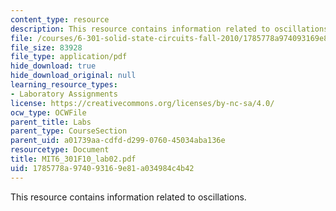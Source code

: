 ```yaml
---
content_type: resource
description: This resource contains information related to oscillations.
file: /courses/6-301-solid-state-circuits-fall-2010/1785778a974093169e81a034984c4b42_MIT6_301F10_lab02.pdf
file_size: 83928
file_type: application/pdf
hide_download: true
hide_download_original: null
learning_resource_types:
- Laboratory Assignments
license: https://creativecommons.org/licenses/by-nc-sa/4.0/
ocw_type: OCWFile
parent_title: Labs
parent_type: CourseSection
parent_uid: a01739aa-cdfd-d299-0760-45034aba136e
resourcetype: Document
title: MIT6_301F10_lab02.pdf
uid: 1785778a-9740-9316-9e81-a034984c4b42
---
```

This resource contains information related to oscillations.